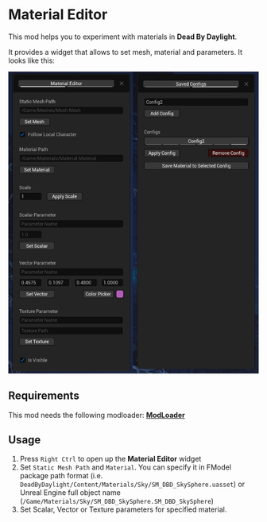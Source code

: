 # Material Editor

This mod helps you to experiment with materials in **Dead By Daylight**.

It provides a widget that allows to set mesh, material and parameters. It looks like this:

![MaterialEditorPreview](tabs.png)



## Requirements

This mod needs the following modloader: [**ModLoader**](https://drive.google.com/file/d/1fZwSOcxpMJdZBNND8CLDkyMORkjxaWQK/view?usp=sharing)

## Usage

1. Press `Right Ctrl` to open up the **Material Editor** widget
2. Set `Static Mesh Path` and `Material`. You can specify it in FModel package path format (i.e. `DeadByDaylight/Content/Materials/Sky/SM_DBD_SkySphere.uasset`) or Unreal Engine full object name (`/Game/Materials/Sky/SM_DBD_SkySphere.SM_DBD_SkySphere`)
3. Set Scalar, Vector or Texture parameters for specified material.
